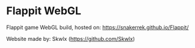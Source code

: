# Flappit WebGL

Flappit game WebGL build, hosted on: https://snakerrek.github.io/Flappit/


Website made by: Skwlx (https://github.com/Skwlx)
